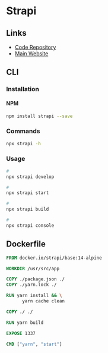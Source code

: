 # Strapi

## Links

- [Code Repository](https://github.com/strapi/strapi)
- [Main Website](https://strapi.io/)

## CLI

### Installation

#### NPM

```sh
npm install strapi --save
```

### Commands

```sh
npx strapi -h
```

### Usage

```sh
#
npx strapi develop

#
npx strapi start

#
npx strapi build

#
npx strapi console
```

## Dockerfile

```Dockerfile
FROM docker.io/strapi/base:14-alpine

WORKDIR /usr/src/app

COPY ./package.json ./
COPY ./yarn.lock ./

RUN yarn install && \
      yarn cache clean

COPY ./ ./

RUN yarn build

EXPOSE 1337

CMD ["yarn", "start"]
```

